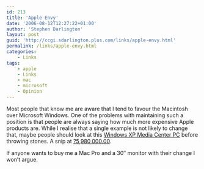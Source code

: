 ```yaml
---
id: 213
title: 'Apple Envy'
date: '2006-08-12T12:27:22+01:00'
author: 'Stephen Darlington'
layout: post
guid: 'http://ccgi.sdarlington.plus.com/links/apple-envy.html'
permalink: /links/apple-envy.html
categories:
    - Links
tags:
    - apple
    - Links
    - mac
    - microsoft
    - Opinion
---
```


Most people that know me are aware that I tend to favour the Macintosh over Microsoft Windows. One of the problems with maintaining such a position is that people are always saying how much more expensive Apple products are. While I realise that a single example is not likely to change that, maybe people should look at this [Windows XP Media Center PC](http://www.theinquirer.net/default.aspx?article=33641) before throwing stones. A snip at [?5,980,000.00](http://www.mcscom.co.uk/product.php?xProd=2191&xSec=37&jssCart=f180de1c995c72281ac3557f33076a75).

If anyone wants to buy me a Mac Pro and a 30″ monitor with their change I won’t argue.